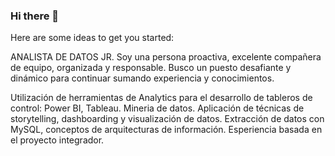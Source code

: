 ### Hi there 👋

<!--
**aldanamartellotti/aldanamartellotti** is a ✨ _special_ ✨ repository because its `README.md` (this file) appears on your GitHub profile.-->

Here are some ideas to get you started:

ANALISTA DE DATOS JR.
Soy una persona proactiva, excelente compañera de
equipo, organizada y responsable.
Busco un puesto desafiante y dinámico para continuar
sumando experiencia y conocimientos.

Utilización de herramientas de Analytics para el
desarrollo de tableros de control: Power BI, Tableau.
Mineria de datos. Aplicación de técnicas de storytelling,
dashboarding y visualización de datos.
Extracción de datos con MySQL, conceptos de
arquitecturas de información.
Esperiencia basada en el proyecto integrador.
